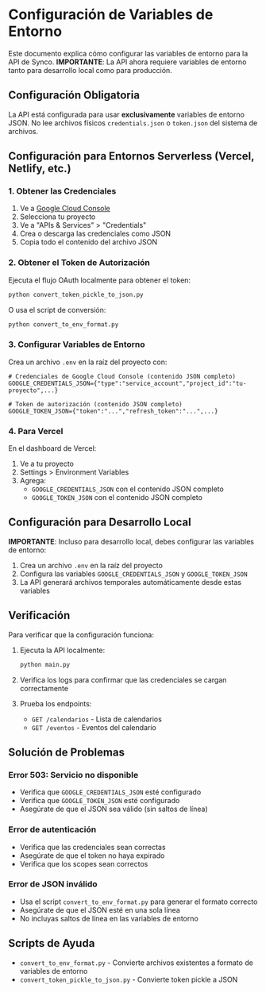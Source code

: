 # Configuración de Variables de Entorno

Este documento explica cómo configurar las variables de entorno para la API de Synco. **IMPORTANTE**: La API ahora requiere variables de entorno tanto para desarrollo local como para producción.

## Configuración Obligatoria

La API está configurada para usar **exclusivamente** variables de entorno JSON. No lee archivos físicos `credentials.json` o `token.json` del sistema de archivos.

## Configuración para Entornos Serverless (Vercel, Netlify, etc.)

### 1. Obtener las Credenciales

1. Ve a [Google Cloud Console](https://console.cloud.google.com/)
2. Selecciona tu proyecto
3. Ve a "APIs & Services" > "Credentials"
4. Crea o descarga las credenciales como JSON
5. Copia todo el contenido del archivo JSON

### 2. Obtener el Token de Autorización

Ejecuta el flujo OAuth localmente para obtener el token:

```bash
python convert_token_pickle_to_json.py
```

O usa el script de conversión:

```bash
python convert_to_env_format.py
```

### 3. Configurar Variables de Entorno

Crea un archivo `.env` en la raíz del proyecto con:

```env
# Credenciales de Google Cloud Console (contenido JSON completo)
GOOGLE_CREDENTIALS_JSON={"type":"service_account","project_id":"tu-proyecto",...}

# Token de autorización (contenido JSON completo)
GOOGLE_TOKEN_JSON={"token":"...","refresh_token":"...",...}
```

### 4. Para Vercel

En el dashboard de Vercel:

1. Ve a tu proyecto
2. Settings > Environment Variables
3. Agrega:
   - `GOOGLE_CREDENTIALS_JSON` con el contenido JSON completo
   - `GOOGLE_TOKEN_JSON` con el contenido JSON completo

## Configuración para Desarrollo Local

**IMPORTANTE**: Incluso para desarrollo local, debes configurar las variables de entorno:

1. Crea un archivo `.env` en la raíz del proyecto
2. Configura las variables `GOOGLE_CREDENTIALS_JSON` y `GOOGLE_TOKEN_JSON`
3. La API generará archivos temporales automáticamente desde estas variables

## Verificación

Para verificar que la configuración funciona:

1. Ejecuta la API localmente:
   ```bash
   python main.py
   ```

2. Verifica los logs para confirmar que las credenciales se cargan correctamente

3. Prueba los endpoints:
   - `GET /calendarios` - Lista de calendarios
   - `GET /eventos` - Eventos del calendario

## Solución de Problemas

### Error 503: Servicio no disponible

- Verifica que `GOOGLE_CREDENTIALS_JSON` esté configurado
- Verifica que `GOOGLE_TOKEN_JSON` esté configurado
- Asegúrate de que el JSON sea válido (sin saltos de línea)

### Error de autenticación

- Verifica que las credenciales sean correctas
- Asegúrate de que el token no haya expirado
- Verifica que los scopes sean correctos

### Error de JSON inválido

- Usa el script `convert_to_env_format.py` para generar el formato correcto
- Asegúrate de que el JSON esté en una sola línea
- No incluyas saltos de línea en las variables de entorno

## Scripts de Ayuda

- `convert_to_env_format.py` - Convierte archivos existentes a formato de variables de entorno
- `convert_token_pickle_to_json.py` - Convierte token pickle a JSON
